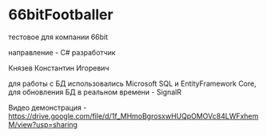 # 66bitFootballer
тестовое для компании 66bit

направление - С# разработчик

Князев Константин Игоревич

для работы с БД использовались Microsoft SQL и EntityFramework Core, для обновления БД в реальном времени - SignalR

Видео демонстрация - https://drive.google.com/file/d/1f_MHmoBgrosxwHUQpOMOVc84LWFxhemM/view?usp=sharing
